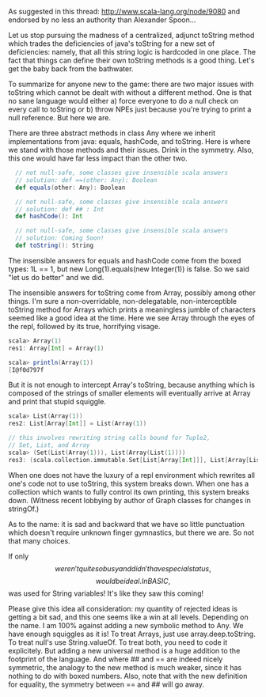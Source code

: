 As suggested in this thread: http://www.scala-lang.org/node/9080 and endorsed by no less an authority than Alexander Spoon...

Let us stop pursuing the madness of a centralized, adjunct toString method which trades the deficiencies of java's toString for a new set of deficiencies: namely, that all this string logic is hardcoded in one place.  The fact that things can define their own toString methods is a good thing.  Let's get the baby back from the bathwater.

To summarize for anyone new to the game: there are two major issues with toString which cannot be dealt with without a different method.  One is that no sane language would either a) force everyone to do a null check on every call to toString or b) throw NPEs just because you're trying to print a null reference.  But here we are.

There are three abstract methods in class Any where we inherit implementations from java: equals, hashCode, and toString.  Here is where we stand with those methods and their issues.  Drink in the symmetry.  Also, this one would have far less impact than the other two.
```scala
  // not null-safe, some classes give insensible scala answers
  // solution: def ==(other: Any): Boolean
  def equals(other: Any): Boolean

  // not null-safe, some classes give insensible scala answers
  // solution: def ## : Int
  def hashCode(): Int

  // not null-safe, some classes give insensible scala answers
  // solution: Coming Soon!
  def toString(): String
```
The insensible answers for equals and hashCode come from the boxed types: 1L == 1, but new Long(1).equals(new Integer(1)) is false.  So we said "let us do better" and we did.

The insensible answers for toString come from Array, possibly among other things.  I'm sure a non-overridable, non-delegatable, non-interceptible toString method for Arrays which prints a meaningless jumble of characters seemed like a good idea at the time.  Here we see Array through the eyes of the repl, followed by its true, horrifying visage.
```scala
scala> Array(1)
res1: Array[Int] = Array(1)

scala> println(Array(1))
[I@f0d797f
```
But it is not enough to intercept Array's toString, because anything which is composed of the strings of smaller elements will eventually arrive at Array and print that stupid squiggle.
```scala
scala> List(Array(1))
res2: List[Array[Int]] = List(Array(1))

// this involves rewriting string calls bound for Tuple2,
// Set, List, and Array
scala> (Set(List(Array(1))), List(Array(List(1))))
res3: (scala.collection.immutable.Set[List[Array[Int]]], List[Array[List[Int]]]) = (Set(List(Array(1))),List(Array(List(1))))
```
When one does not have the luxury of a repl environment which rewrites all one's code not to use toString, this system breaks down.
When one has a collection which wants to fully control its own printing, this system breaks down.  (Witness recent lobbying by author of Graph classes for changes in stringOf.)

As to the name: it is sad and backward that we have so little punctuation which doesn't require unknown finger gymnastics, but there we are.  So not that many choices.

If only $$ weren't quite so busy and didn't have special status, $$$$ would be ideal.  In BASIC, $$ was used for String variables! It's like they saw this coming!

Please give this idea all consideration: my quantity of rejected ideas is getting a bit sad, and this one seems like a win at all levels.  Depending on the name.
I am 100% against adding a new symbolic method to Any. We have enough squiggles as it is!
To treat Arrays, just use array.deep.toString. To treat null's use String.valueOf.
To treat both, you need to code it explicitely. But adding a new universal method is a huge addition to the footprint of the language. And where ## and == are indeed nicely symmetric, the analogy to the new method is much weaker, since it has nothing to do with boxed numbers. Also, note that with the new definition for equality, the symmetry between == and ## will go away.
